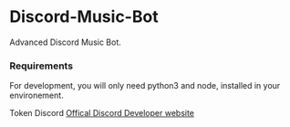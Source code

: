 # Discord-Music-Bot
Advanced Discord Music Bot.

### Requirements

For development, you will only need python3 and node, installed in your environement.

Token Discord [Offical Discord Developer website](https://discord.com/developers)
